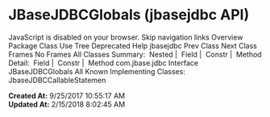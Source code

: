 # JBaseJDBCGlobals (jbasejdbc   API)

JavaScript is disabled on your browser. Skip navigation links Overview Package Class Use Tree Deprecated Help jbasejdbc Prev Class Next Class Frames No Frames All Classes Summary:  Nested |  Field |  Constr |  Method Detail:  Field |  Constr |  Method com.jbase.jdbc Interface JBaseJDBCGlobals All Known Implementing Classes: JbaseJDBCCallableStatemen  

**Created At:** 9/25/2017 10:55:17 AM  
**Updated At:** 2/15/2018 8:02:45 AM  

